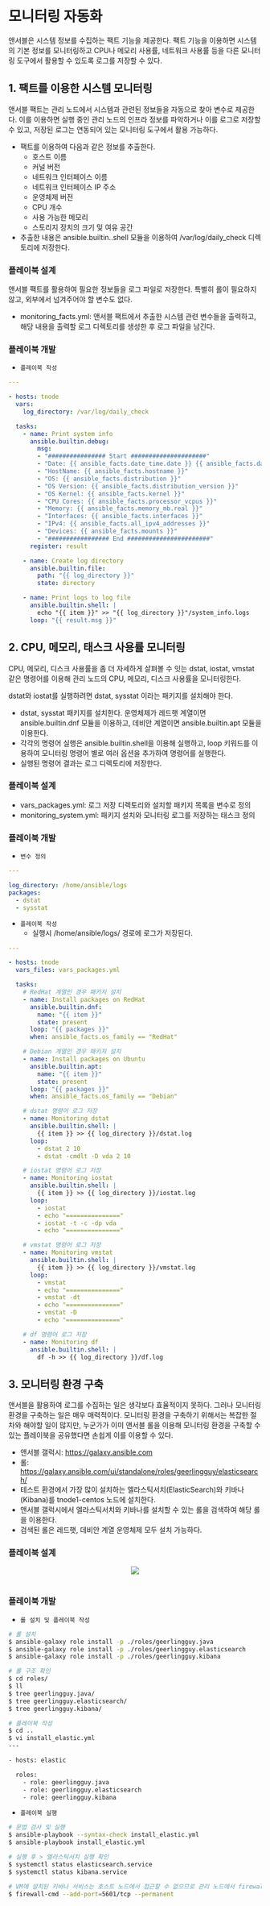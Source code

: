 # 모니터링 자동화

앤서블은 시스템 정보를 수집하는 팩트 기능을 제공한다. 팩트 기능을 이용하면 시스템의 기본 정보를 모니터링하고 CPU나 메모리 사용률, 네트워크 사용률 등을 다른 모니터링 도구에서 활용할 수 있도록 로그를 저장할 수 있다.

## 1. 팩트를 이용한 시스템 모니터링

앤서블 팩트는 관리 노드에서 시스템과 관련된 정보들을 자동으로 찾아 변수로 제공한다. 이를 이용하면 실행 중인 관리 노드의 인프라 정보를 파악하거나 이를 로그로 저장할 수 있고, 저장된 로그는 연동되어 있는 모니터링 도구에서 활용 가능하다.

 - 팩트를 이용하여 다음과 같은 정보를 추출한다.
    - 호스트 이름
    - 커널 버전
    - 네트워크 인터페이스 이름
    - 네트워크 인터페이스 IP 주소
    - 운영체제 버전
    - CPU 개수
    - 사용 가능한 메모리
    - 스토리지 장치의 크기 및 여유 공간
 - 추출한 내용은 ansible.builtin..shell 모듈을 이용하여 /var/log/daily_check 디렉토리에 저장한다.

### 플레이북 설계

앤서블 팩트를 활용하여 필요한 정보들을 로그 파일로 저장한다. 특별히 롤이 필요하지 않고, 외부에서 넘겨주어야 할 변수도 없다.
 - monitoring_facts.yml: 앤서블 팩트에서 추출한 시스템 관련 변수들을 출력하고, 해당 내용을 출력할 로그 디렉토리를 생성한 후 로그 파일을 남긴다.

### 플레이북 개발

 - `플레이북 작성`
```yml
---

- hosts: tnode
  vars:
    log_directory: /var/log/daily_check

  tasks:
    - name: Print system info
      ansible.builtin.debug:
        msg:
        - "################ Start #####################"
        - "Date: {{ ansible_facts.date_time.date }} {{ ansible_facts.date_time.time }}" 
        - "HostName: {{ ansible_facts.hostname }}"
        - "OS: {{ ansible_facts.distribution }}"
        - "OS Version: {{ ansible_facts.distribution_version }}"
        - "OS Kernel: {{ ansible_facts.kernel }}"
        - "CPU Cores: {{ ansible_facts.processor_vcpus }}"
        - "Memory: {{ ansible_facts.memory_mb.real }}"
        - "Interfaces: {{ ansible_facts.interfaces }}"
        - "IPv4: {{ ansible_facts.all_ipv4_addresses }}"
        - "Devices: {{ ansible_facts.mounts }}"
        - "################# End #######################" 
      register: result

    - name: Create log directory
      ansible.builtin.file:
        path: "{{ log_directory }}"
        state: directory

    - name: Print logs to log file
      ansible.builtin.shell: |
        echo "{{ item }}" >> "{{ log_directory }}"/system_info.logs
      loop: "{{ result.msg }}"
```

## 2. CPU, 메모리, 태스크 사용률 모니터링

CPU, 메모리, 디스크 사용률을 좀 더 자세하게 살펴볼 수 잇는 dstat, iostat, vmstat 같은 명령어를 이용해 관리 노드의 CPU, 메모리, 디스크 사용률을 모니터링한다.

dstat와 iostat를 실행하려면 dstat, sysstat 이라는 패키지를 설치해야 한다.

 - dstat, sysstat 패키지를 설치한다. 운영체제가 레드햇 계열이면 ansible.builtin.dnf 모듈을 이용하고, 데비안 계열이면 ansible.builtin.apt 모듈을 이용한다.
 - 각각의 명령어 실행은 ansible.builtin.shell을 이용해 실행하고, loop 키워드를 이용하여 모니터링 명령어 별로 여러 옵션을 추가하여 명령어를 실행한다.
 - 실행된 명령어 결과는 로그 디렉토리에 저장한다.

### 플레이북 설계

 - vars_packages.yml: 로그 저장 디렉토리와 설치할 패키지 목록을 변수로 정의
 - monitoring_system.yml: 패키지 설치와 모니터링 로그를 저장하는 태스크 정의

### 플레이북 개발

 - `변수 정의`
```yml
---

log_directory: /home/ansible/logs
packages:
  - dstat
  - sysstat
```

 - `플레이북 작성`
    - 실행시 /home/ansible/logs/ 경로에 로그가 저장된다.
```yml
---

- hosts: tnode
  vars_files: vars_packages.yml

  tasks:
    # RedHat 계열인 경우 패키지 설치
    - name: Install packages on RedHat
      ansible.builtin.dnf:
        name: "{{ item }}"
        state: present
      loop: "{{ packages }}"
      when: ansible_facts.os_family == "RedHat"

    # Debian 계열인 경우 패키지 설치
    - name: Install packages on Ubuntu
      ansible.builtin.apt:
        name: "{{ item }}"
        state: present
      loop: "{{ packages }}"
      when: ansible_facts.os_family == "Debian"

    # dstat 명령어 로그 저장
    - name: Monitoring dstat
      ansible.builtin.shell: |
        {{ item }} >> {{ log_directory }}/dstat.log
      loop:
        - dstat 2 10
        - dstat -cmdlt -D vda 2 10

    # iostat 명령어 로그 저장
    - name: Monitoring iostat
      ansible.builtin.shell: |
        {{ item }} >> {{ log_directory }}/iostat.log
      loop:
        - iostat
        - echo "==============="
        - iostat -t -c -dp vda
        - echo "==============="

    # vmstat 명령어 로그 저장
    - name: Monitoring vmstat
      ansible.builtin.shell: |
        {{ item }} >> {{ log_directory }}/vmstat.log
      loop:
        - vmstat
        - echo "==============="
        - vmstat -dt
        - echo "==============="
        - vmstat -D
        - echo "==============="

    # df 명령어 로그 저장
    - name: Monitoring df
      ansible.builtin.shell: |
        df -h >> {{ log_directory }}/df.log
```

## 3. 모니터링 환경 구축

앤서블을 활용하여 로그를 수집하는 일은 생각보다 효율적이지 못하다. 그러나 모니터링 환경을 구축하는 일은 매우 매력적이다. 모니터링 환경을 구축하기 위해서는 복잡한 절차와 해야할 일이 많지만, 누군가가 이미 앤서블 롤을 이용해 모니터링 환경을 구축할 수 있는 플레이북을 공유했다면 손쉽게 이를 이용할 수 있다.

 - 앤서블 갤럭시: https://galaxy.ansible.com
 - 롤: https://galaxy.ansible.com/ui/standalone/roles/geerlingguy/elasticsearch/
 - 테스트 환경에서 가장 많이 설치하는 엘라스틱서치(ElasticSearch)와 키바나(Kibana)를 tnode1-centos 노드에 설치한다.
 - 앤서블 갤럭시에서 엘라스틱서치와 키바나를 설치할 수 있는 롤을 검색하여 해당 롤을 이용한다.
 - 검색된 롤은 레드햇, 데비안 계열 운영체제 모두 설치 가능하다.

### 플레이북 설계

<div align="center">
    <img src="./images/12-1.PNG">
</div>
<br/>

### 플레이북 개발

 - `롤 설치 및 플레이북 작성`
```bash
# 롤 설치
$ ansible-galaxy role install -p ./roles/geerlingguy.java
$ ansible-galaxy role install -p ./roles/geerlingguy.elasticsearch
$ ansible-galaxy role install -p ./roles/geerlingguy.kibana

# 롤 구조 확인
$ cd roles/
$ ll
$ tree geerlingguy.java/
$ tree geerlingguy.elasticsearch/
$ tree geerlingguy.kibana/

# 플레이북 작성
$ cd ..
$ vi install_elastic.yml
---

- hosts: elastic

  roles:
    - role: geerlingguy.java
    - role: geerlingguy.elasticsearch
    - role: geerlingguy.kibana
```

 - `플레이북 실행`
```bash
# 문법 검사 및 실행
$ ansible-playbook --syntax-check install_elastic.yml
$ ansible-playbook install_elastic.yml

# 실행 후 > 엘라스틱서치 실행 확인
$ systemctl status elasticsearch.service
$ systemctl status kibana.service

# VM에 설치된 키바나 서비스는 호스트 노드에서 접근할 수 없으므로 관리 노드에서 firewall-cmd 명령어로 키바나 포트인 5601을 추가한다.
$ firewall-cmd --add-port=5601/tcp --permanent
```
